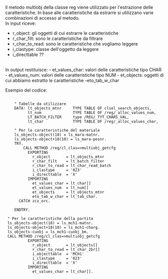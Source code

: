 Il metodo multiobj della classe reg viene utilizzato per l'estrazione delle caratteristiche. In base alle caratteristiche da estrarre si utilizzano varie combinazioni di accesso al metodo.</br>
In input riceve:
- r_object: gli oggetti di cui estrarre le caratteristiche
- r_char_filt: sono le caratteristiche da filtrare
- r_char_to_read: sono le caratteristiche che vogliamo leggere
- i_clastype: classe dell'oggetto da leggere
- i_directtable ??
</br>
In output restituisce:
- et_values_char: valori delle caratteristiche tipo CHAR
- et_values_num: valori delle caratteristiche tipo NUM
- et_objects: oggetti di cui abbiamo estratto le caratteristiche
-eto_tab_w_char

Esempio del codice:
```abap
    
    " Tabelle da utilizzare
    DATA: lt_objects_mtnr     TYPE TABLE OF clsel_search_objects,
          lt_num              TYPE TABLE OF /reg/_alloc_values_num,
          LT_BATCH_FILTER     type /REG/_TYT_CHARS_VAL,
          lt_char             TYPE TABLE OF /reg/_alloc_values_char,
          
    " Per le caratteristiche del materiale
    ls_objects-object(18) = ls_mara-matnr.
    ls_objects-object+18(10) = ls_mara-posnr.
    TRY.
        CALL METHOD /reg/cl_clas=>multiobj_getcfg
          EXPORTING
            r_object       = lt_objects_mtnr
            r_char_filt    = lt_batch_filter
            r_char_to_read = lt_char_read_batch
            i_clastype     = '023'
            i_directtable  = 'X'
          IMPORTING
            et_values_char = lt_char[]
            et_values_num  = lt_num[]
            et_objects     = lt_objects_mtnr
            eto_tab_w_char = lt_tab_char.
      CATCH zcx_orc.

    ENDTRY.
    
 " Per le caratteristiche della partita
 ls_objects-object(18) = ls_mch1-matnr.
 ls_objects-object+18(10) = ls_mch1-charg.
 ls_objects-cuobj = ls_mch1-cuobj_bm.
 CALL METHOD /reg/cl_clas=>multiobj_getcfg
          EXPORTING
            r_object       = lt_objects[]
            r_char_to_read = lt_char_2br[]
            i_objecttable  = 'MCH1'
            i_clastype     = '023'
            i_directtable  = 'X'
          IMPORTING
            et_values_char = lt_char[].

```

